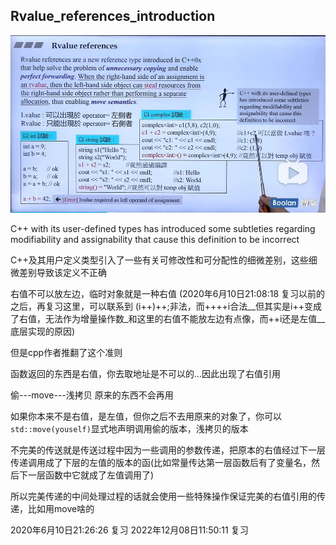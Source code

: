 ## Rvalue_references_introduction
![Rvalue_references_introduction](Rvalue_references_introduction.jpg)

C++ with its user-defined types has introduced some subtleties regarding modifiability and assignability that cause this definition to be incorrect

C++及其用户定义类型引入了一些有关可修改性和可分配性的细微差别，这些细微差别导致该定义不正确


右值不可以放左边，临时对象就是一种右值
(2020年6月10日21:08:18 复习以前的之后，再复习这里，可以联系到 (i++)++;非法，而++++i合法__但其实是i++变成了右值，无法作为增量操作数_和这里的右值不能放左边有点像，而++i还是左值__底层实现的原因)

但是cpp作者推翻了这个准则

函数返回的东西是右值，你去取地址是不可以的...因此出现了右值引用

偷---move---浅拷贝
原来的东西不会再用

如果你本来不是右值，是左值，但你之后不去用原来的对象了，你可以`std::move(youself)`显式地声明调用偷的版本，浅拷贝的版本

不完美的传送就是传送过程中因为一些调用的参数传递，把原本的右值经过下一层传递调用成了下层的左值的版本的函(比如常量传达第一层函数后有了变量名，然后下一层函数中它就成了左值调用了)

所以完美传递的中间处理过程的话就会使用一些特殊操作保证完美的右值引用的传递，比如用move啥的

2020年6月10日21:26:26 复习
2022年12月08日11:50:11 复习